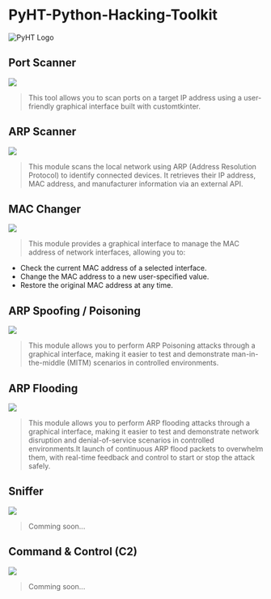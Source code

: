 # PyHT-Python-Hacking-Toolkit

![PyHT Logo](https://github.com/user-attachments/assets/bf1f9276-476e-4aab-964d-1eb864cb3676)

## Port Scanner

[![](https://github.com/user-attachments/assets/92c4eef2-0d6b-4b04-a6d0-fbac57f0f714)](https://youtu.be/cpU3s4uIS5k)

> This tool allows you to scan ports on a target IP address using a user-friendly graphical interface built with customtkinter.

## ARP Scanner 

[![](https://github.com/user-attachments/assets/e9fb5063-9f3d-42f9-b006-8ad39fd7a7ef)](https://youtu.be/qvrkEBCNHxM)

> This module scans the local network using ARP (Address Resolution Protocol) to identify connected devices. It retrieves their IP address, MAC address, and manufacturer information via an external API.

## MAC Changer

[![](https://github.com/user-attachments/assets/e1c4a9ad-2b6b-41eb-bc5a-11266837c6a6)](https://youtu.be/ezkysUO2GRc)

> This module provides a graphical interface to manage the MAC address of network interfaces, allowing you to:

- Check the current MAC address of a selected interface.
- Change the MAC address to a new user-specified value.
- Restore the original MAC address at any time.

## ARP Spoofing / Poisoning

[![](https://github.com/user-attachments/assets/96b397d1-44ac-4511-9e89-61cc0fe9eddc)](https://youtu.be/FkB_YGpAvvU)

> This module allows you to perform ARP Poisoning attacks through a graphical interface, making it easier to test and demonstrate man-in-the-middle (MITM) scenarios in controlled environments.

## ARP Flooding

[![](https://github.com/user-attachments/assets/f24c4e67-1380-4fca-9fea-6701ca586396)](https://youtu.be/WtSOTLevPmw)

> This module allows you to perform ARP flooding attacks through a graphical interface, making it easier to test and demonstrate network disruption and denial-of-service scenarios in controlled environments.It launch of continuous ARP flood packets to overwhelm them, with real-time feedback and control to start or stop the attack safely.

## Sniffer

[![](https://github.com/user-attachments/assets/4cfa1812-30e2-4a9a-9de1-cda2a9fc1126)](https://youtu.be/R4FjesFfFlQ)

> Comming soon...

## Command & Control (C2)

[![](https://github.com/user-attachments/assets/a2c4f5e6-553d-4752-ae1e-a3fec2bc09d0)]()

> Comming soon...


